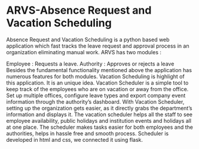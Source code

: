 # ARVS-Absence Request and Vacation Scheduling
Absence Request and Vacation Scheduling is a python based web application which fast tracks the leave request and approval process in an organization eliminating manual work. ARVS has two modules :

Employee : Requests a leave.
Authority : Approves or rejects a leave Besides the fundamental functionality mentioned above the application has numerous features for both modules. Vacation Scheduling is highlight of this application. It is an unique idea. Vacation Scheduler is a simple tool to keep track of the employees who are on vacation or away from the office. Set up multiple offices, configure leave types and export company event information through the authority’s dashboard. With Vacation Scheduler, setting up the organization gets easier, as it directly grabs the department’s information and displays it. The vacation scheduler helps all the staff to see employee availability, public holidays and institution events and holidays all at one place. The scheduler makes tasks easier for both employees and the authorities, helps in hassle free and smooth process. Scheduler is developed in html and css, we connected it using flask.
